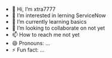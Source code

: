 - 👋 Hi, I’m xtra7777
- 👀 I’m interested in lerning ServiceNow
- 🌱 I’m currently learning basics
- 💞️ I’m looking to collaborate on not yet
- 📫 How to reach me not yet
- 😄 Pronouns: ...
- ⚡ Fun fact: ...

<!---
xtra7777/xtra7777 is a ✨ special ✨ repository because its `README.md` (this file) appears on your GitHub profile.
You can click the Preview link to take a look at your changes.
--->
